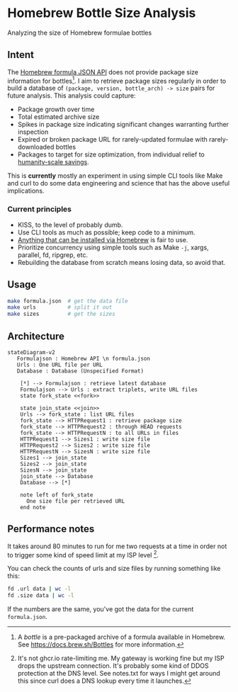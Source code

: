 # Homebrew Bottle Size Analysis

Analyzing the size of Homebrew formulae bottles

## Intent

The [Homebrew formula JSON API](https://formulae.brew.sh/docs/api) does not provide package size information for bottles[^def_bottle].
I aim to retrieve package sizes regularly in order to build a database of `(package, version, bottle_arch) -> size` pairs for future analysis.
This analysis could capture:

* Package growth over time
* Total estimated archive size
* Spikes in package size indicating significant changes warranting further inspection
* Expired or broken package URL for rarely-updated formulae with rarely-downloaded bottles
* Packages to target for size optimization, from individual relief to [humanity-scale savings](https://daniel.haxx.se/blog/2022/12/06/faster-base64-in-curl/).

[^def_bottle]: A _bottle_ is a pre-packaged archive of a formula available in Homebrew.
               See <https://docs.brew.sh/Bottles> for more information.

This is **currently** mostly an experiment in using simple CLI tools like Make and curl
to do some data engineering and science that has the above useful implications.

### Current principles

* KISS, to the level of probably dumb.
* Use CLI tools as much as possible; keep code to a minimum.
* [Anything that can be installed via Homebrew](https://formulae.brew.sh) is fair to use.
* Prioritize concurrency using simple tools such as Make `-j`, xargs, parallel, fd, ripgrep, etc.
* Rebuilding the database from scratch means losing data, so avoid that.

## Usage

```sh
make formula.json  # get the data file
make urls          # split it out
make sizes         # get the sizes
```

## Architecture

```mermaid
stateDiagram-v2
   Formulajson : Homebrew API \n formula.json
   Urls : One URL file per URL
   Database : Database (Unspecified Format)

    [*] --> Formulajson : retrieve latest database
    Formulajson --> Urls : extract triplets, write URL files
    state fork_state <<fork>>

    state join_state <<join>>
    Urls --> fork_state : list URL files
    fork_state --> HTTPRequest1 : retrieve package size
    fork_state --> HTTPRequest2 : through HEAD requests
    fork_state --> HTTPRequestN : to all URLs in files
    HTTPRequest1 --> Sizes1 : write size file
    HTTPRequest2 --> Sizes2 : write size file
    HTTPRequestN --> SizesN : write size file
    Sizes1 --> join_state
    Sizes2 --> join_state
    SizesN --> join_state
    join_state --> Database
    Database --> [*]

    note left of fork_state
      One size file per retrieved URL
    end note
```

## Performance notes

It takes around 80 minutes to run for me two requests at a time in order not to
trigger some kind of speed limit at my ISP level [^not_ghcr].

You can check the counts of urls and size files by running something like this:

```sh
fd .url data | wc -l
fd .size data | wc -l
```

If the numbers are the same, you've got the data for the current `formula.json`.

[^not_ghcr]: It's not ghcr.io rate-limiting me.
    My gateway is working fine but my ISP drops the upstream connection.
    It's probably some kind of DDOS protection at the DNS level.
    See notes.txt for ways I might get around this since curl does
    a DNS lookup every time it launches.
